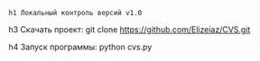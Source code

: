     h1 Локальный контроль версий v1.0

h3 Скачать проект:
 git clone https://github.com/Elizeiaz/CVS.git

h4 Запуск программы:
 python cvs.py
